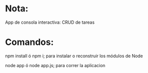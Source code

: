 # Nota: 

App de consola interactiva: CRUD de tareas


# Comandos: 

npm install ó npm i; para instalar o reconstruir los módulos de Node

node app ó node app.js; para correr la aplicacion






